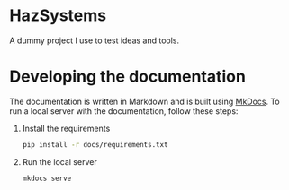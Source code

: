 # HazSystems

A dummy project I use to test ideas and tools.

# Developing the documentation

The documentation is written in Markdown and is built using [MkDocs](https://www.mkdocs.org/). 
To run a local server with the documentation, follow these steps:

1. Install the requirements

    ```bash
    pip install -r docs/requirements.txt
    ```

2. Run the local server

    ```bash
    mkdocs serve
    ```
